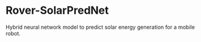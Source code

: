 # Rover-SolarPredNet
Hybrid neural network model to predict solar energy generation for a mobile robot. 
